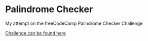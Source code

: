 # Palindrome Checker

My attempt on the freeCodeCamp Palindrome Checker Challenge

[Challenge can be found here](https://www.freecodecamp.org/learn/javascript-algorithms-and-data-structures/javascript-algorithms-and-data-structures-projects/palindrome-checker)